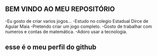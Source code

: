 ## BEM VINDO AO MEU REPOSITÓRIO


-Eu gosto de criar varios jogos...
-Estudo no colegio Estadual Dirce de Aguiar Maia
-Pretendo criar um jogo completo.
-Gosto de trabalhar com numeros e contas de matemática.
-Adoro usar a tecnologia.

## esse é o meu perfil do github
